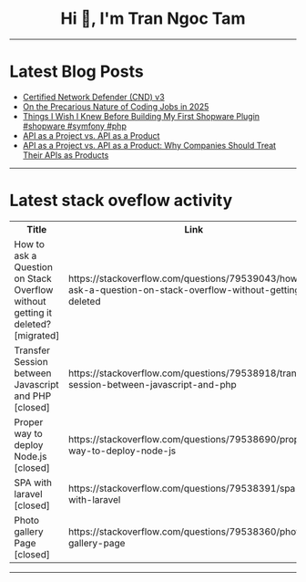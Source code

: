 <h1 align="center">Hi 👋, I'm Tran Ngoc Tam</h1>

---

# Latest Blog Posts 
<!-- BLOG-POST-LIST:START -->
- [Certified Network Defender &lpar;CND&rpar; v3](https://dev.to/skillboosttrainer/certified-network-defender-cnd-v3-eff)
- [On the Precarious Nature of Coding Jobs in 2025](https://dev.to/dotmavriq/on-the-precarious-nature-of-coding-jobs-in-2025-47hn)
- [Things I Wish I Knew Before Building My First Shopware Plugin #shopware #symfony #php](https://dev.to/stefan-freelancer/things-i-wish-i-knew-before-building-my-first-shopware-plugin-shopware-symfony-php-195a)
- [API as a Project vs. API as a Product](https://dev.to/devxme/api-as-a-project-vs-api-as-a-product-4gbe)
- [API as a Project vs. API as a Product: Why Companies Should Treat Their APIs as Products](https://dev.to/devxme/api-as-a-project-vs-api-as-a-product-why-companies-should-treat-their-apis-as-products-14k9)
<!-- BLOG-POST-LIST:END -->

---

# Latest stack oveflow activity
<table>
  <tr><th>Title</th><th>Link</th></tr>
  <!-- STACKOVERFLOW:START --><tr><td>How to ask a Question on Stack Overflow without getting it deleted? [migrated]</td><td>https://stackoverflow.com/questions/79539043/how-to-ask-a-question-on-stack-overflow-without-getting-it-deleted</td></tr><tr><td>Transfer Session between Javascript and PHP [closed]</td><td>https://stackoverflow.com/questions/79538918/transfer-session-between-javascript-and-php</td></tr><tr><td>Proper way to deploy Node.js [closed]</td><td>https://stackoverflow.com/questions/79538690/proper-way-to-deploy-node-js</td></tr><tr><td>SPA with laravel [closed]</td><td>https://stackoverflow.com/questions/79538391/spa-with-laravel</td></tr><tr><td>Photo gallery Page [closed]</td><td>https://stackoverflow.com/questions/79538360/photo-gallery-page</td></tr><!-- STACKOVERFLOW:END -->
</table>

---



